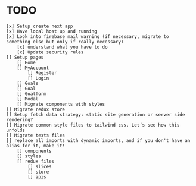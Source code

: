 # TODO

    [x] Setup create next app
    [x] Have local host up and running
    [x] Look into firebase mail warning (if necessary, migrate to something else but only if really necessary)
        [x] understand what you have to do
        [x] Update security rules
    [] Setup pages
        [] Home
        [] MyAccount
            [] Register
            [] Login
        [] Goals
        [] Goal
        [] Goalform
        [] Modal
        [] Migrate components with styles
    [] Migrate redux store
    [] Setup fetch data strategy: static site generation or server side rendering?
    [] Migrate common style files to tailwind css. Let’s see how this unfolds
    [] Migrate tests files
    [] replace all imports with dynamic imports, and if you don't have an alias for it, make it!
        [] components
        [] styles
        [] redux files
            [] slices
            [] store
            [] apis
